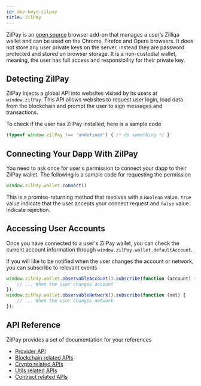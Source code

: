 ```yaml
---
id: dev-keys-zilpay
title: ZilPay
---
```


ZilPay is an [open source](https://github.com/zilpay/zil-pay) browser add-on that manages a user’s Zilliqa wallet and can be used on the Chrome, Firefox and Opera browsers.
It does not store any user private keys on the server, instead they are password protected and stored on browser storage.
It is a non-custodial wallet, meaning, the user has full access and responsibility for their private key. 

## Detecting ZilPay

ZilPay injects a global API into websites visited by its users at 
    ```window.zilPay```. This API allows websites to request user login, load data from the blockchain and prompt the user to sign messages and transactions.

To check if the user has ZilPay installed, here is a sample code
 ```typescript
 (typeof window.zilPay !== 'undefined') { /* do something */ }
 ```

## Connecting Your Dapp With ZilPay

You need to ask once for user's permission to connect your dapp to their ZilPay wallet. The following is a sample code for requesting the permission
```typescript
window.zilPay.wallet.connect()
```
This is a promise-returning method that resolves with a `Boolean` value. `true` value indicate that the user accepts your connect request and `false` value indicate rejection.

## Accessing User Accounts
Once you have connected to a user's ZilPay wallet, you can check the current account information through ```window.zilPay.wallet.defaultAccount```.

If you will like to be notified when the user changes the account or network, you can subscribe to relevant events
```typescript
window.zilPay.wallet.observableAccount().subscribe(function (account) {
    // ... When the user changes account
});
window.zilPay.wallet.observableNetwork().subscribe(function (net) {
    // ... When the user changes network
});
```

## API Reference
ZilPay provides a set of documentation for your references
- [Provider API](https://zilpay.xyz/Documentation/zilliqa-provider/)
- [Blockchain related APIs](https://zilpay.xyz/Documentation/zilliqa-api-blockchain/)
- [Crypto related APIs](https://zilpay.xyz/Documentation/zilliqa-api-crypto/)
- [Utils related APIs](https://zilpay.xyz/Documentation/zilliqa-api-utils/)
- [Contract related APIs](https://zilpay.xyz/Documentation/zilliqa-contracts/)
